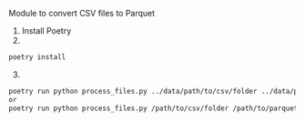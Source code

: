 Module to convert CSV files to Parquet
1. Install Poetry
2. 
```sh
poetry install
```

3. 
```sh
poetry run python process_files.py ../data/path/to/csv/folder ../data/path/to/parquet/folder
or
poetry run python process_files.py /path/to/csv/folder /path/to/parquet/folder
```

